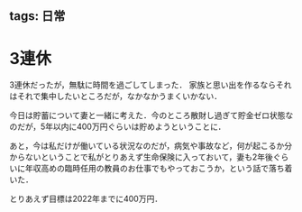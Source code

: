 tags: 日常
---
# 3連休

3連休だったが，無駄に時間を過ごしてしまった．
家族と思い出を作るならそれはそれで集中したいところだが，なかなかうまくいかない．

今日は貯蓄について妻と一緒に考えた．今のところ散財し過ぎて貯金ゼロ状態なのだが，5年以内に400万円ぐらいは貯めようということに．

あと，今は私だけが働いている状況なのだが，病気や事故など，何が起こるか分からないということで私がとりあえず生命保険に入っておいて，妻も2年後ぐらいに年収高めの臨時任用の教員のお仕事でもやっておこうか，という話で落ち着いた．

とりあえず目標は2022年までに400万円．
